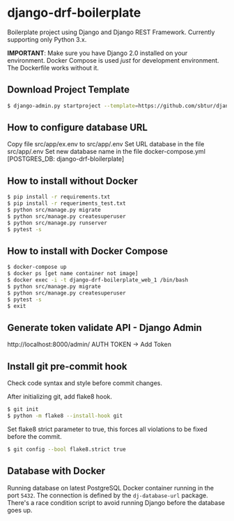 # django-drf-boilerplate
Boilerplate project using Django and Django REST Framework.
Currently supporting only Python 3.x.

**IMPORTANT**:
Make sure you have Django 2.0 installed on your environment.
Docker Compose is used *just* for development environment. The Dockerfile works without it.

## Download Project Template
```bash
$ django-admin.py startproject --template=https://github.com/sbtur/django-drf-boilerplate/archive/master.zip <project_name> .

 ```

## How to configure database URL
Copy file src/app/ex.env to src/app/.env
Set URL database in the file src/app/.env
Set new database name in the file docker-compose.yml [POSTGRES_DB: django-drf-bloilerplate]

## How to install without Docker

```bash
$ pip install -r requirements.txt
$ pip install -r requeriments_test.txt
$ python src/manage.py migrate
$ python src/manage.py createsuperuser
$ python src/manage.py runserver
$ pytest -s

```

## How to install with Docker Compose

```bash
$ docker-compose up
$ docker ps [get name container not image]
$ docker exec -i -t django-drf-boilerplate_web_1 /bin/bash
$ python src/manage.py migrate
$ python src/manage.py createsuperuser
$ pytest -s
$ exit
```

## Generate token validate API - Django Admin
http://localhost:8000/admin/
AUTH TOKEN -> Add Token


## Install git pre-commit hook
Check code syntax and style before commit changes.

After initializing git, add flake8 hook.
```bash
$ git init
$ python -m flake8 --install-hook git
```

Set flake8 strict parameter to true, this forces all violations to be fixed
before the commit.
```bash
$ git config --bool flake8.strict true
```

## Database with Docker
Running database on latest PostgreSQL Docker container running in the port `5432`. The connection is defined by the `dj-database-url` package. There's a race condition script to avoid running Django before the database goes up.

<!--- ## Docs -->
<!--- Let's face it, human memory sucks. Will you remember every detail that involves your project 6 months from now? How about when the pressure is on? A project with good documentation that explains all the facets, interactions and architectural choices means you and your teammates won't have to spend hours trying to figure it out later. You can find a template to get started [here](https://github.com/sbtur/django-drf-boilerplate/wiki/Docs-Template). -->
